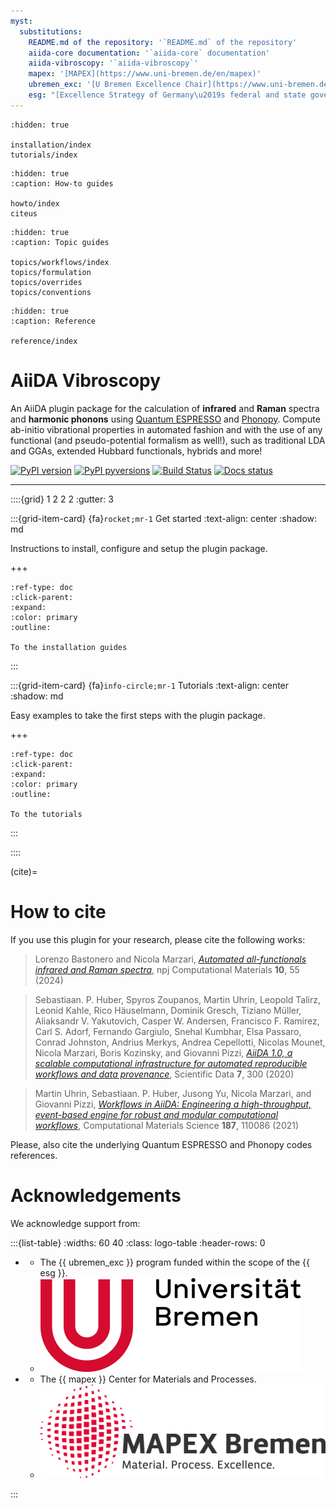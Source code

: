 ```yaml
---
myst:
  substitutions:
    README.md of the repository: '`README.md` of the repository'
    aiida-core documentation: '`aiida-core` documentation'
    aiida-vibroscopy: '`aiida-vibroscopy`'
    mapex: '[MAPEX](https://www.uni-bremen.de/en/mapex)'
    ubremen_exc: '[U Bremen Excellence Chair](https://www.uni-bremen.de/u-bremen-excellence-chairs)'
    esg: "[Excellence Strategy of Germany\u2019s federal and state governments](https://www.dfg.de/en/research_funding/excellence_strategy/index.html)"
---
```


```{toctree}
:hidden: true

installation/index
tutorials/index
```

```{toctree}
:hidden: true
:caption: How-to guides

howto/index
citeus
```

```{toctree}
:hidden: true
:caption: Topic guides

topics/workflows/index
topics/formulation
topics/overrides
topics/conventions
```

```{toctree}
:hidden: true
:caption: Reference

reference/index
```

# AiiDA Vibroscopy

An AiiDA plugin package for the calculation of __infrared__ and __Raman__ spectra and __harmonic phonons__ using [Quantum ESPRESSO](http://www.quantumespresso.org) and [Phonopy](https://phonopy.github.io/phonopy/). Compute ab-initio vibrational properties in automated fashion and with the use of any functional (and pseudo-potential formalism as well!), such as traditional LDA and GGAs, extended Hubbard functionals, hybrids and more!

[![PyPI version](https://badge.fury.io/py/aiida-vibroscopy.svg)](https://badge.fury.io/py/aiida-vibroscopy)
[![PyPI pyversions](https://img.shields.io/pypi/pyversions/aiida-vibroscopy.svg)](https://pypi.python.org/pypi/aiida-vibroscopy)
[![Build Status](https://github.com/bastonero/aiida-vibroscopy/actions/workflows/ci.yml/badge.svg?branch=main)](https://github.com/bastonero/aiida-vibroscopy/actions)
[![Docs status](https://readthedocs.org/projects/aiida-vibroscopy/badge)](http://aiida-vibroscopy.readthedocs.io/)

______________________________________________________________________


::::{grid} 1 2 2 2
:gutter: 3

:::{grid-item-card} {fa}`rocket;mr-1` Get started
:text-align: center
:shadow: md

Instructions to install, configure and setup the plugin package.

+++

```{button-ref} installation/index
:ref-type: doc
:click-parent:
:expand:
:color: primary
:outline:

To the installation guides
```
:::

:::{grid-item-card} {fa}`info-circle;mr-1` Tutorials
:text-align: center
:shadow: md

Easy examples to take the first steps with the plugin package.

+++

```{button-ref} tutorials/index
:ref-type: doc
:click-parent:
:expand:
:color: primary
:outline:

To the tutorials
```
:::

::::

(cite)=

# How to cite

If you use this plugin for your research, please cite the following works:

> Lorenzo Bastonero and Nicola Marzari, [*Automated all-functionals infrared and Raman spectra*](https://doi.org/10.1038/s41524-024-01236-3), npj Computational Materials **10**, 55 (2024)

> Sebastiaan. P. Huber, Spyros Zoupanos, Martin Uhrin, Leopold Talirz, Leonid Kahle, Rico Häuselmann, Dominik Gresch, Tiziano Müller, Aliaksandr V. Yakutovich, Casper W. Andersen, Francisco F. Ramirez, Carl S. Adorf, Fernando Gargiulo, Snehal Kumbhar, Elsa Passaro, Conrad Johnston, Andrius Merkys, Andrea Cepellotti, Nicolas Mounet, Nicola Marzari, Boris Kozinsky, and Giovanni Pizzi, [*AiiDA 1.0, a scalable computational infrastructure for automated reproducible workflows and data provenance*](https://doi.org/10.1038/s41597-020-00638-4), Scientific Data **7**, 300 (2020)

> Martin Uhrin, Sebastiaan. P. Huber, Jusong Yu, Nicola Marzari, and Giovanni Pizzi, [*Workflows in AiiDA: Engineering a high-throughput, event-based engine for robust and modular computational workflows*](https://doi.org/10.1016/j.commatsci.2020.110086), Computational Materials Science **187**, 110086 (2021)

Please, also cite the underlying Quantum ESPRESSO and Phonopy codes references.

# Acknowledgements

We acknowledge support from:

:::{list-table}
:widths: 60 40
:class: logo-table
:header-rows: 0

* - The {{ ubremen_exc }} program funded within the scope of the {{ esg }}.
  - ![ubremen](images/UBREMEN.png)
* - The {{ mapex }} Center for Materials and Processes.
  - ![mapex](images/MAPEX.jpg)

:::

[aiida]: http://aiida.net
[aiida quantum espresso tutorial]: https://aiida-tutorials.readthedocs.io/en/tutorial-qe-short/
[aiida-core documentation]: https://aiida.readthedocs.io/projects/aiida-core/en/latest/intro/get_started.html
[aiida-vibroscopy]: https://github.com/bastonero/aiida-vibroscopy
[aiidalab demo cluster]: https://aiidalab-demo.materialscloud.org/
[quantum espresso]: http://www.quantumespresso.org
[quantum mobile]: https://quantum-mobile.readthedocs.io/en/latest/index.html
